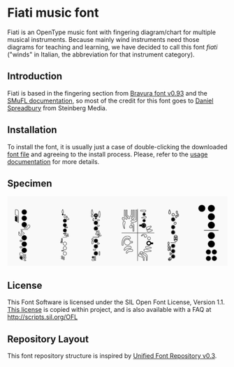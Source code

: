# Fiati music font

Fiati is an OpenType music font with fingering diagram/chart for multiple musical instruments. Because mainly wind instruments need those diagrams for teaching and learning, we have decided to call this font _fiati_ ("winds" in Italian, the abbreviation for that instrument category).

## Introduction

Fiati is based in the fingering section from [Bravura font v0.93](https://github.com/steinbergmedia/bravura/issues/2) and the [SMuFL documentation](https://github.com/steinbergmedia/smufl/tree/de7aa579d647c992aa020d326861327a469f2dde/doc), so most of the credit for this font goes to [Daniel Spreadbury](https://github.com/dspreadbury) from Steinberg Media.

## Installation

To install the font, it is usually just a case of double-clicking the downloaded [font file](./fonts) and agreeing to the install process. Please, refer to the [usage documentation](./documentation/fiati-usage.md) for more details.

## Specimen

![specimen](./documentation/images/specimen.png)

## License

This Font Software is licensed under the SIL Open Font License, Version 1.1. [This license](./LICENSE.txt) is copied within project, and is also available with a FAQ at http://scripts.sil.org/OFL

## Repository Layout

This font repository structure is inspired by [Unified Font Repository v0.3](https://github.com/unified-font-repository/Unified-Font-Repository).
